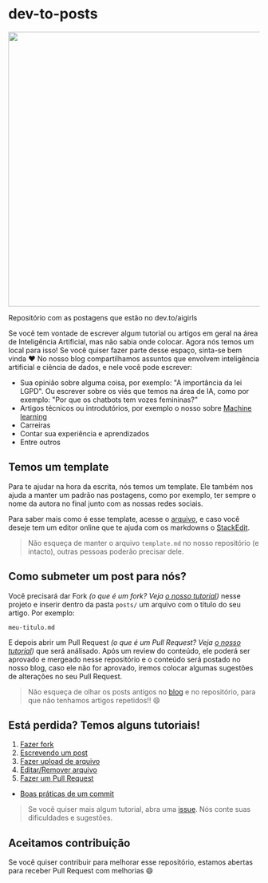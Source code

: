 # dev-to-posts

<img src="logo.png" width=550px>

Repositório com as postagens que estão no dev.to/aigirls

Se você tem vontade de escrever algum tutorial ou artigos em geral na área de Inteligência Artificial, mas não sabia onde colocar. Agora nós temos um local para isso! Se você quiser fazer parte desse espaço, sinta-se bem vinda :heart:
No nosso blog compartilhamos assuntos que envolvem inteligência artificial e ciência de dados, e nele você pode escrever:

* Sua opinião sobre alguma coisa, por exemplo: "A importância da lei LGPD". Ou escrever sobre os viés que temos na área de IA, como por exemplo: "Por que os chatbots tem vozes femininas?"
* Artigos técnicos ou introdutórios, por exemplo o nosso sobre [Machine learning](https://dev.to/aigirlsbr/afinal-o-que-e-machine-learning-ih5)
* Carreiras
* Contar sua experiência e aprendizados
* Entre outros


## Temos um template

Para te ajudar na hora da escrita, nós temos um template. Ele também nos ajuda a manter um padrão nas postagens, como por exemplo, ter sempre o nome da autora no final junto com as nossas redes sociais.

Para saber mais como é esse template, acesse o [arquivo](posts/template.md), e caso você deseje tem um editor online que te ajuda com os markdowns o [StackEdit](https://stackedit.io/app#).

> Não esqueça de manter o arquivo `template.md` no nosso repositório (e intacto), outras pessoas poderão precisar dele. 

## Como submeter um post para nós?

Você precisará dar Fork *(o que é um fork? Veja [o nosso tutorial](tutorial/fork.md))* nesse projeto e inserir dentro da pasta `posts/` um arquivo com o titulo do seu artigo. Por exemplo:

`meu-titulo.md`

E depois abrir um Pull Request *(o que é um Pull Request? Veja [o nosso tutorial](tutorial/pull-request.md))* que será análisado. Após um review do conteúdo, ele poderá ser aprovado e mergeado nesse repositório e o conteúdo será postado no nosso blog, caso ele não for aprovado, iremos colocar algumas sugestões de alterações no seu Pull Request.


> Não esqueça de olhar os posts antigos no [blog](dev.to/aigirlsbr) e no repositório, para que não tenhamos artigos repetidos!! :smile:

## Está perdida? Temos alguns tutoriais!

1. [Fazer fork](tutorial/fork.m)
2. [Escrevendo um post](tutorial/escrevendo-post.md)
3. [Fazer upload de arquivo](tutorial/upload-arquivo.md)
4. [Editar/Remover arquivo](tutorial/editar-arquivo.md)
5. [Fazer um Pull Request](tutorial/pull-request.md)

* [Boas práticas de um commit](tutorial/boas-praticas-commit.md)

> Se você quiser mais algum tutorial, abra uma [issue](https://github.com/ai-girls/dev-to-posts/issues). Nós conte suas dificuldades e sugestões. 

## Aceitamos contribuição

Se você quiser contribuir para melhorar esse repositório, estamos abertas para receber Pull Request com melhorias :smile:
